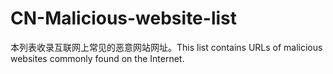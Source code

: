 # CN-Malicious-website-list
本列表收录互联网上常见的恶意网站网址。This list contains URLs of malicious websites commonly found on the Internet.
